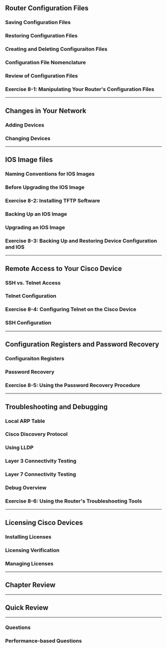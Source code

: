 
## Router Configuration Files

### Saving Configuration Files

### Restoring Configuration Files

### Creating and Deleting Configuraiton Files

### Configuration File Nomenclature

### Review of Configuration Files

### Exercise 8-1: Manipulating Your Router's Configuration Files

---

## Changes in Your Network

### Adding Devices

### Changing Devices

---

## IOS Image files

### Naming Conventions for IOS Images

### Before Upgrading the IOS Image

### Exercise 8-2: Installing TFTP Software

### Backing Up an IOS Image

### Upgrading an IOS Image

### Exercise 8-3: Backing Up and Restoring Device Configuration and IOS

---

## Remote Access to Your Cisco Device

### SSH vs. Telnet Access

### Telnet Configuration

### Exercise 8-4: Configuring Telnet on the Cisco Device

### SSH Configuration

---

## Configuration Registers and Password Recovery

### Configuraiton Registers

### Password Recovery

### Exercise 8-5: Using the Password Recovery Procedure

---

## Troubleshooting and Debugging

### Local ARP Table

### Cisco Discovery Protocol

### Using LLDP

### Layer 3 Connectivity Testing

### Layer 7 Connectivity Testing

### Debug Overview

### Exercise 8-6: Using the Router's Troubleshooting Tools

---

## Licensing Cisco Devices

### Installing Licenses

### Licensing Verification

### Managing Licenses

---

## Chapter Review

---

## Quick Review

---

### Questions

### Performance-based Questions

